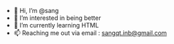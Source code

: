 - 👋 Hi, I’m @sang
- 👀 I’m interested in being better 
- 🌱 I’m currently learning HTML
- 📫 Reaching me out via email : sangqt.inb@gmail.com

<!---
sangqt/sangqt is a ✨ special ✨ repository because its `README.md` (this file) appears on your GitHub profile.
You can click the Preview link to take a look at your changes.
--->
